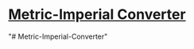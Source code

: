 # [Metric-Imperial Converter](https://www.freecodecamp.org/learn/quality-assurance/quality-assurance-projects/metric-imperial-converter)
"# Metric-Imperial-Converter" 
